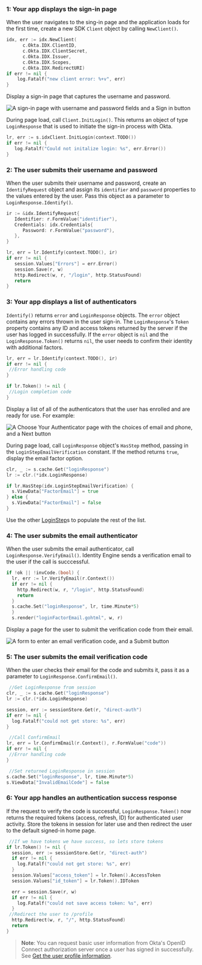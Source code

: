 ### 1: Your app displays the sign-in page

When the user navigates to the sing-in page and the application loads for the first time, create a new SDK `Client` object by calling `NewClient()`.

```go
idx, err := idx.NewClient(
      c.Okta.IDX.ClientID,
      c.Okta.IDX.ClientSecret,
      c.Okta.IDX.Issuer,
      c.Okta.IDX.Scopes,
      c.Okta.IDX.RedirectURI)
if err != nil {
    log.Fatalf("new client error: %+v", err)
}
```

Display a sign-in page that captures the username and password.

<div class="half border">

![A sign-in page with username and password fields and a Sign in button](/img/oie-embedded-sdk/wireframes/pwd-optional-sign-up-link-sign-in-page-g1r7.png)

</div>

During page load, call `Client.InitLogin()`. This returns an object of type `LoginResponse` that is used to initiate the sign-in process with Okta.

```go
lr, err := s.idxClient.InitLogin(context.TODO())
if err != nil {
   log.Fatalf("Could not initalize login: %s", err.Error())
}
```

### 2: The user submits their username and password

When the user submits their username and password, create an `IdentifyRequest` object and assign its `identifier` and `password` properties to the values entered by the user. Pass this object as a parameter to `LoginResponse.Identify()`.

```go
ir := &idx.IdentifyRequest{
   Identifier: r.FormValue("identifier"),
   Credentials: idx.Credentials{
      Password: r.FormValue("password"),
   },
}

lr, err = lr.Identify(context.TODO(), ir)
if err != nil {
   session.Values["Errors"] = err.Error()
   session.Save(r, w)
   http.Redirect(w, r, "/login", http.StatusFound)
   return
}
```

### 3: Your app displays a list of authenticators

`Identify()` returns `error` and `LoginResponse` objects. The `error` object contains any errors thrown in the user sign-in. The `LoginResponse`'s `Token` property contains any ID and access tokens returned by the server if the user has logged in successfully. If the `error` object is `nil` and the `LoginResponse.Token()` returns `nil`, the user needs to confirm their identity with additional factors.

```go
lr, err = lr.Identify(context.TODO(), ir)
if err != nil {
 //Error handling code
}

if lr.Token() != nil {
 //Login completion code
}
```

Display a list of all of the authenticators that the user has enrolled and are ready for use. For example:

<div class="half border">

![A Choose Your Authenticator page with the choices of email and phone, and a Next button](/img/oie-embedded-sdk/wireframes/choose-authenticator-email-phone-form-g2r28.png)

</div>

During page load, call `LoginResponse` object's `HasStep` method, passing in the  `LoginStepEmailVerification` constant. If the method returns `true`, display the email factor option.

```go
clr, _ := s.cache.Get("loginResponse")
lr := clr.(*idx.LoginResponse)

if lr.HasStep(idx.LoginStepEmailVerification) {
  s.ViewData["FactorEmail"] = true
} else {
  s.ViewData["FactorEmail"] = false
}
```

Use the other [LoginStep](https://github.com/okta/okta-idx-golang/blob/master/identify.go#L692)s to populate the rest of the list.

### 4: The user submits the email authenticator

When the user submits the email authenticator, call `LoginResponse.VerifyEmail()`. Identity Engine sends a verification email to the user if the call is succcessful.

```go
if !ok || !invCode.(bool) {
  lr, err := lr.VerifyEmail(r.Context())
  if err != nil {
    http.Redirect(w, r, "/login", http.StatusFound)
    return
  }
  s.cache.Set("loginResponse", lr, time.Minute*5)
  }
  s.render("loginFactorEmail.gohtml", w, r)

```

Display a page for the user to submit the verification code from their email.

<div class="half border">

![A form to enter an email verification code, and a Submit button](/img/oie-embedded-sdk/wireframes/enter-verification-code-form-g2r5.png)

</div>

### 5: The user submits the email verification code

When the user checks their email for the code and submits it, pass it as a parameter to `LoginResponse.ConfirmEmail()`.

```go
 //Get LoginResponse from session
clr, _ := s.cache.Get("loginResponse")
lr := clr.(*idx.LoginResponse)

session, err := sessionStore.Get(r, "direct-auth")
if err != nil {
  log.Fatalf("could not get store: %s", err)
}

 //Call ConfirmEmail
lr, err = lr.ConfirmEmail(r.Context(), r.FormValue("code"))
if err != nil {
 //Error handling code
}

 //Set returned LoginResponse in session
s.cache.Set("loginResponse", lr, time.Minute*5)
s.ViewData["InvalidEmailCode"] = false

```

### 6: Your app handles an authentication success response

If the request to verify the code is successful, `LoginResponse.Token()` now returns the required tokens (access, refresh, ID) for authenticated user activity. Store the tokens in session for later use and then redirect the user to the default signed-in home page.

```go
 //If we have tokens we have success, so lets store tokens
if lr.Token() != nil {
  session, err := sessionStore.Get(r, "direct-auth")
  if err != nil {
    log.Fatalf("could not get store: %s", err)
  }
  session.Values["access_token"] = lr.Token().AccessToken
  session.Values["id_token"] = lr.Token().IDToken

  err = session.Save(r, w)
  if err != nil {
    log.Fatalf("could not save access token: %s", err)
  }
 //Redirect the user to /profile
  http.Redirect(w, r, "/", http.StatusFound)
  return
}
```

> **Note**:  You can request basic user information from Okta's OpenID Connect authorization server once a user has signed in successfully. See [Get the user profile information](https://developer.okta.com/docs/guides/oie-embedded-sdk-use-case-basic-sign-in/go/main/#get-the-user-profile-information).
